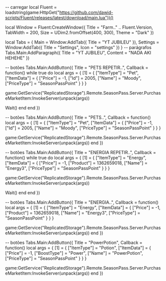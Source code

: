 -- carregar
local Fluent = loadstring(game:HttpGet("https://github.com/dawid-scripts/Fluent/releases/latest/download/main.lua"))()

local Window = Fluent:CreateWindow({
    Title = "Farm.." .. Fluent.Version,
    TabWidth = 200, Size = UDim2.fromOffset(400, 300), Theme = "Dark"
})

local Tabs = {
    Main = Window:AddTab({ Title = "YT JUBILEU" }),
    Settings = Window:AddTab({ Title = "Settings", Icon = "settings" })
}
-- parágrafos
Tabs.Main:AddParagraph({ Title = "YT JUBILEU", Content = "NADA AKI HEHEHE" })

-- botões
Tabs.Main:AddButton({ Title = "PETS REPETIR..", Callback = function() 
while true do 
local args = {
    [1] = {
        ["ItemType"] = "Pet",
        ["ItemData"] = {
            ["Price"] = -1,
            ["Id"] = 2005,
            ["Name"] = "Moody",
            ["PriceType"] = "SeasonPassPoint"
        }
    }
}

game:GetService("ReplicatedStorage").Remote.SeasonPass.Server.PurchaseMarketItem:InvokeServer(unpack(args))

Wait()
end
end })

-- botões
Tabs.Main:AddButton({ Title = "PETS..", Callback = function() 
local args = {
    [1] = {
        ["ItemType"] = "Pet",
        ["ItemData"] = {
            ["Price"] = -1,
            ["Id"] = 2005,
            ["Name"] = "Moody",
            ["PriceType"] = "SeasonPassPoint"
        }
    }
}

game:GetService("ReplicatedStorage").Remote.SeasonPass.Server.PurchaseMarketItem:InvokeServer(unpack(args))
end })

-- botões
Tabs.Main:AddButton({ Title = "ENERGIA REPETIR..", Callback = function() 
while true do 
local args = {
    [1] = {
        ["ItemType"] = "Energy",
        ["ItemData"] = {
            ["Price"] = -1,
            ["Product"] = 1362659018,
            ["Name"] = "Energy3",
            ["PriceType"] = "SeasonPassPoint"
        }
    }
}

game:GetService("ReplicatedStorage").Remote.SeasonPass.Server.PurchaseMarketItem:InvokeServer(unpack(args))

Wait()
end
end })

-- botões
Tabs.Main:AddButton({ Title = "ENERGIA..", Callback = function() 
local args = {
    [1] = {
        ["ItemType"] = "Energy",
        ["ItemData"] = {
            ["Price"] = -1,
            ["Product"] = 1362659018,
            ["Name"] = "Energy3",
            ["PriceType"] = "SeasonPassPoint"
        }
    }
}

game:GetService("ReplicatedStorage").Remote.SeasonPass.Server.PurchaseMarketItem:InvokeServer(unpack(args))
end })

-- botões
Tabs.Main:AddButton({ Title = "PowerPotion", Callback = function() 
local args = {
    [1] = {
        ["ItemType"] = "Potion",
        ["ItemData"] = {
            ["Price"] = -1,
            ["BoostType"] = "Power",
            ["Name"] = "PowerPotion",
            ["PriceType"] = "SeasonPassPoint"
        }
    }
}

game:GetService("ReplicatedStorage").Remote.SeasonPass.Server.PurchaseMarketItem:InvokeServer(unpack(args))
end })
